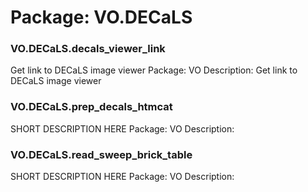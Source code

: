 # Package: VO.DECaLS


### VO.DECaLS.decals_viewer_link

Get link to DECaLS image viewer Package: VO Description: Get link to DECaLS image viewer


### VO.DECaLS.prep_decals_htmcat

SHORT DESCRIPTION HERE Package: VO Description:


### VO.DECaLS.read_sweep_brick_table

SHORT DESCRIPTION HERE Package: VO Description:


